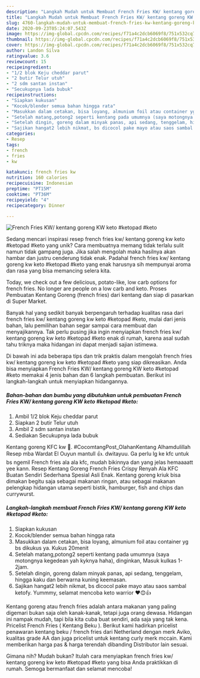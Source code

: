 ```yaml
---
description: "Langkah Mudah untuk Membuat French Fries KW/ kentang goreng KW keto #ketopad #keto yang Lezat"
title: "Langkah Mudah untuk Membuat French Fries KW/ kentang goreng KW keto #ketopad #keto yang Lezat"
slug: 4760-langkah-mudah-untuk-membuat-french-fries-kw-kentang-goreng-kw-keto-ketopad-keto-yang-lezat
date: 2020-09-23T05:24:07.543Z
image: https://img-global.cpcdn.com/recipes/f71a4c2dcb6069f8/751x532cq70/french-fries-kw-kentang-goreng-kw-keto-ketopad-keto-foto-resep-utama.jpg
thumbnail: https://img-global.cpcdn.com/recipes/f71a4c2dcb6069f8/751x532cq70/french-fries-kw-kentang-goreng-kw-keto-ketopad-keto-foto-resep-utama.jpg
cover: https://img-global.cpcdn.com/recipes/f71a4c2dcb6069f8/751x532cq70/french-fries-kw-kentang-goreng-kw-keto-ketopad-keto-foto-resep-utama.jpg
author: Landon Silva
ratingvalue: 3.6
reviewcount: 15
recipeingredient:
- "1/2 blok Keju cheddar parut"
- "2 butir Telur utuh"
- "2 sdm santan instan"
- "Secukupnya lada bubuk"
recipeinstructions:
- "Siapkan kukusan"
- "Kocok/blender semua bahan hingga rata"
- "Masukkan dalam cetakan, bisa loyang, almunium foil atau container yg bs dikukus ya. Kukus 20menit"
- "Setelah matang,potong2 seperti kentang pada umumnya (saya motongnya kegedean yah kyknya haha), dinginkan, Masuk kulkas 1-2jam."
- "Setelah dingin, goreng dalam minyak panas, api sedang, tenggelam, hingga kaku dan berwarna kuning keemasan."
- "Sajikan hangat2 lebih nikmat, bs dicocol pake mayo atau saos sambal ketofy. Yummmy, selamat mencoba keto warrior ❤😊👍"
categories:
- Resep
tags:
- french
- fries
- kw

katakunci: french fries kw 
nutrition: 160 calories
recipecuisine: Indonesian
preptime: "PT15M"
cooktime: "PT36M"
recipeyield: "4"
recipecategory: Dinner

---
```



![French Fries KW/ kentang goreng KW keto #ketopad #keto](https://img-global.cpcdn.com/recipes/f71a4c2dcb6069f8/751x532cq70/french-fries-kw-kentang-goreng-kw-keto-ketopad-keto-foto-resep-utama.jpg)

Sedang mencari inspirasi resep french fries kw/ kentang goreng kw keto #ketopad #keto yang unik? Cara membuatnya memang tidak terlalu sulit namun tidak gampang juga. Jika salah mengolah maka hasilnya akan hambar dan justru cenderung tidak enak. Padahal french fries kw/ kentang goreng kw keto #ketopad #keto yang enak harusnya sih mempunyai aroma dan rasa yang bisa memancing selera kita.

Today, we check out a few delicious, potato-like, low carb options for french fries. No longer are people on a low carb and keto. Proses Pembuatan Kentang Goreng (french fries) dari kentang dan siap di pasarkan di Super Market.

Banyak hal yang sedikit banyak berpengaruh terhadap kualitas rasa dari french fries kw/ kentang goreng kw keto #ketopad #keto, mulai dari jenis bahan, lalu pemilihan bahan segar sampai cara membuat dan menyajikannya. Tak perlu pusing jika ingin menyiapkan french fries kw/ kentang goreng kw keto #ketopad #keto enak di rumah, karena asal sudah tahu triknya maka hidangan ini dapat menjadi sajian istimewa.


Di bawah ini ada beberapa tips dan trik praktis dalam mengolah french fries kw/ kentang goreng kw keto #ketopad #keto yang siap dikreasikan. Anda bisa menyiapkan French Fries KW/ kentang goreng KW keto #ketopad #keto memakai 4 jenis bahan dan 6 langkah pembuatan. Berikut ini langkah-langkah untuk menyiapkan hidangannya.

<!--inarticleads1-->

##### Bahan-bahan dan bumbu yang dibutuhkan untuk pembuatan French Fries KW/ kentang goreng KW keto #ketopad #keto:

1. Ambil 1/2 blok Keju cheddar parut
1. Siapkan 2 butir Telur utuh
1. Ambil 2 sdm santan instan
1. Sediakan Secukupnya lada bubuk


Kentang goreng KFC kw 🤭. #CocomtangPost_OlahanKentang Alhamdulillah Resep mba Wardat El Ouyun mantull 👍. dwitayuu. Ga perlu lg ke kfc untuk bs ngemil French fries ala ala kfc, mudah bikinnya dan yang jelas hemaaaatt yee kann. Resep Kentang Goreng French Fries Crispy Renyah Ala KFC Buatan Sendiri Sederhana Spesial Asli Enak. Kentang goreng kriuk bisa dimakan begitu saja sebagai makanan ringan, atau sebagai makanan pelengkap hidangan utama seperti bistik, hamburger, fish and chips dan currywurst. 

<!--inarticleads2-->

##### Langkah-langkah membuat French Fries KW/ kentang goreng KW keto #ketopad #keto:

1. Siapkan kukusan
1. Kocok/blender semua bahan hingga rata
1. Masukkan dalam cetakan, bisa loyang, almunium foil atau container yg bs dikukus ya. Kukus 20menit
1. Setelah matang,potong2 seperti kentang pada umumnya (saya motongnya kegedean yah kyknya haha), dinginkan, Masuk kulkas 1-2jam.
1. Setelah dingin, goreng dalam minyak panas, api sedang, tenggelam, hingga kaku dan berwarna kuning keemasan.
1. Sajikan hangat2 lebih nikmat, bs dicocol pake mayo atau saos sambal ketofy. Yummmy, selamat mencoba keto warrior ❤😊👍


Kentang goreng atau french fries adalah antara makanan yang paling digemari bukan saja oleh kanak-kanak, tetapi juga orang dewasa. Hidangan ini nampak mudah, tapi bila kita cuba buat sendiri, ada saja yang tak kena. Pricelist French Fries ( Kentang Beku ). Berikut kami hadirkan pricelist penawaran kentang beku / french fries dari Netherland dengan merk Aviko, kualitas grade AA dan juga pricelist untuk kentang curly merk mccain. Kami memberikan harga pas &amp; harga terendah dibanding Distributor lain sesuai. 

Gimana nih? Mudah bukan? Itulah cara menyiapkan french fries kw/ kentang goreng kw keto #ketopad #keto yang bisa Anda praktikkan di rumah. Semoga bermanfaat dan selamat mencoba!
